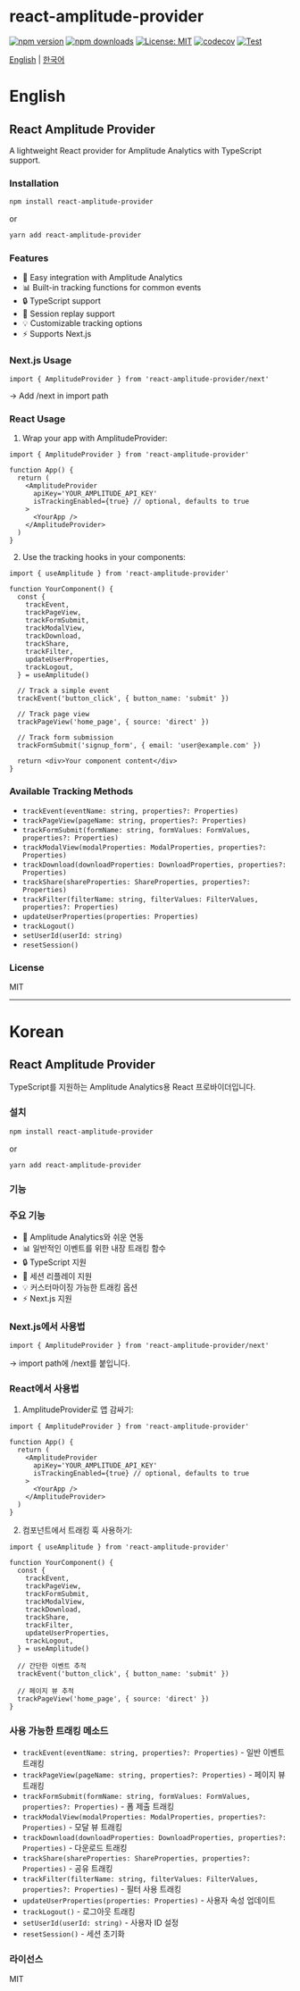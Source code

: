 # react-amplitude-provider

[![npm version](https://badge.fury.io/js/react-amplitude-provider.svg)](https://badge.fury.io/js/react-amplitude-provider)
[![npm downloads](https://img.shields.io/npm/dm/react-amplitude-provider.svg)](https://www.npmjs.com/package/react-amplitude-provider)
[![License: MIT](https://img.shields.io/badge/License-MIT-yellow.svg)](https://opensource.org/licenses/MIT)
[![codecov](https://codecov.io/gh/usernamebuzz/react-amplitude-provider/branch/main/graph/badge.svg)](https://codecov.io/gh/usernamebuzz/react-amplitude-provider)
[![Test](https://github.com/usernamebuzz/react-amplitude-provider/actions/workflows/test.yml/badge.svg)](https://github.com/usernamebuzz/react-amplitude-provider/actions/workflows/test.yml)

[English](#english) | [한국어](#korean)

# English

## React Amplitude Provider

A lightweight React provider for Amplitude Analytics with TypeScript support.

### Installation

```bash
npm install react-amplitude-provider
```

or

```bash
yarn add react-amplitude-provider
```

### Features

- 🚀 Easy integration with Amplitude Analytics
- 📊 Built-in tracking functions for common events
- 🔒 TypeScript support
- 🎯 Session replay support
- 💡 Customizable tracking options
- ⚡️ Supports Next.js

### Next.js Usage

```tsx
import { AmplitudeProvider } from 'react-amplitude-provider/next'
```

-> Add /next in import path

### React Usage

1. Wrap your app with AmplitudeProvider:

```tsx
import { AmplitudeProvider } from 'react-amplitude-provider'

function App() {
  return (
    <AmplitudeProvider
      apiKey='YOUR_AMPLITUDE_API_KEY'
      isTrackingEnabled={true} // optional, defaults to true
    >
      <YourApp />
    </AmplitudeProvider>
  )
}
```

2. Use the tracking hooks in your components:

```tsx
import { useAmplitude } from 'react-amplitude-provider'

function YourComponent() {
  const {
    trackEvent,
    trackPageView,
    trackFormSubmit,
    trackModalView,
    trackDownload,
    trackShare,
    trackFilter,
    updateUserProperties,
    trackLogout,
  } = useAmplitude()

  // Track a simple event
  trackEvent('button_click', { button_name: 'submit' })

  // Track page view
  trackPageView('home_page', { source: 'direct' })

  // Track form submission
  trackFormSubmit('signup_form', { email: 'user@example.com' })

  return <div>Your component content</div>
}
```

### Available Tracking Methods

- `trackEvent(eventName: string, properties?: Properties)`
- `trackPageView(pageName: string, properties?: Properties)`
- `trackFormSubmit(formName: string, formValues: FormValues, properties?: Properties)`
- `trackModalView(modalProperties: ModalProperties, properties?: Properties)`
- `trackDownload(downloadProperties: DownloadProperties, properties?: Properties)`
- `trackShare(shareProperties: ShareProperties, properties?: Properties)`
- `trackFilter(filterName: string, filterValues: FilterValues, properties?: Properties)`
- `updateUserProperties(properties: Properties)`
- `trackLogout()`
- `setUserId(userId: string)`
- `resetSession()`

### License

MIT

---

# Korean

## React Amplitude Provider

TypeScript를 지원하는 Amplitude Analytics용 React 프로바이더입니다.

### 설치

```bash
npm install react-amplitude-provider
```

or

```bash
yarn add react-amplitude-provider
```

### 기능

### 주요 기능

- 🚀 Amplitude Analytics와 쉬운 연동
- 📊 일반적인 이벤트를 위한 내장 트래킹 함수
- 🔒 TypeScript 지원
- 🎯 세션 리플레이 지원
- 💡 커스터마이징 가능한 트래킹 옵션
- ⚡️ Next.js 지원

### Next.js에서 사용법

```tsx
import { AmplitudeProvider } from 'react-amplitude-provider/next'
```

-> import path에 /next를 붙입니다.

### React에서 사용법

1. AmplitudeProvider로 앱 감싸기:

```tsx
import { AmplitudeProvider } from 'react-amplitude-provider'

function App() {
  return (
    <AmplitudeProvider
      apiKey='YOUR_AMPLITUDE_API_KEY'
      isTrackingEnabled={true} // optional, defaults to true
    >
      <YourApp />
    </AmplitudeProvider>
  )
}
```

2. 컴포넌트에서 트래킹 훅 사용하기:

```tsx
import { useAmplitude } from 'react-amplitude-provider'

function YourComponent() {
  const {
    trackEvent,
    trackPageView,
    trackFormSubmit,
    trackModalView,
    trackDownload,
    trackShare,
    trackFilter,
    updateUserProperties,
    trackLogout,
  } = useAmplitude()

  // 간단한 이벤트 추적
  trackEvent('button_click', { button_name: 'submit' })

  // 페이지 뷰 추적
  trackPageView('home_page', { source: 'direct' })
}
```

### 사용 가능한 트래킹 메소드

- `trackEvent(eventName: string, properties?: Properties)` - 일반 이벤트 트래킹
- `trackPageView(pageName: string, properties?: Properties)` - 페이지 뷰 트래킹
- `trackFormSubmit(formName: string, formValues: FormValues, properties?: Properties)` - 폼 제출 트래킹
- `trackModalView(modalProperties: ModalProperties, properties?: Properties)` - 모달 뷰 트래킹
- `trackDownload(downloadProperties: DownloadProperties, properties?: Properties)` - 다운로드 트래킹
- `trackShare(shareProperties: ShareProperties, properties?: Properties)` - 공유 트래킹
- `trackFilter(filterName: string, filterValues: FilterValues, properties?: Properties)` - 필터 사용 트래킹
- `updateUserProperties(properties: Properties)` - 사용자 속성 업데이트
- `trackLogout()` - 로그아웃 트래킹
- `setUserId(userId: string)` - 사용자 ID 설정
- `resetSession()` - 세션 초기화

### 라이선스

MIT

